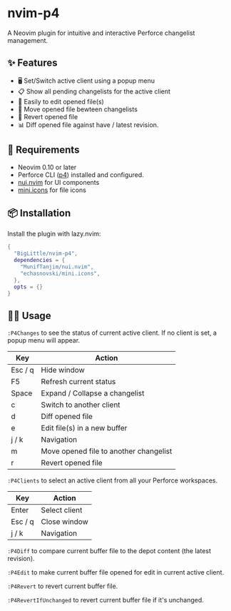 # nvim-p4

A Neovim plugin for intuitive and interactive Perforce changelist management.

## ✨ Features

- 🖥 Set/Switch active client using a popup menu
- 📋 Show all pending changelists for the active client
- 📂 Easily to edit opened file(s)
- 🚚 Move opened file bewteen changelists
- 🔄 Revert opened file
- 📊 Diff opened file against have / latest revision.

## 📃 Requirements

- Neovim 0.10 or later
- Perforce CLI ([p4](https://www.perforce.com/downloads/helix-core-server)) installed and configured.
- [nui.nvim](https://github.com/MunifTanjim/nui.nvim) for UI components
- [mini.icons](https://github.com/echasnovski/mini.icons) for file icons

## 📦 Installation

Install the plugin with lazy.nvim:

```lua
{
  "BigLittle/nvim-p4",
  dependencies = {
    "MunifTanjim/nui.nvim",
    "echasnovski/mini.icons",
  },
  opts = {}
}
```

## 🧑‍💻 Usage

`:P4Changes` to see the status of current active client. If no client is set, a popup menu will appear. 

   | Key     | Action                                 |
   | ------- | -------------------------------------- |
   | Esc / q | Hide window                            |
   | F5      | Refresh current status                 |
   | Space   | Expand / Collapse a changelist         |
   | c       | Switch to another client               |
   | d       | Diff opened file                       |
   | e       | Edit file(s) in a new buffer           |
   | j / k   | Navigation                             |
   | m       | Move opened file to another changelist |
   | r       | Revert opened file                     |

`:P4Clients` to select an active client from all your Perforce workspaces.

   | Key     | Action        |
   | ------- | ------------- |
   | Enter   | Select client |
   | Esc / q | Close window  |
   | j / k   | Navigation    |

`:P4Diff` to compare current buffer file to the depot content (the latest revision).

`:P4Edit` to make current buffer file opened for edit in current active client.

`:P4Revert` to revert current buffer file.

`:P4RevertIfUnchanged` to revert current buffer file if it's unchanged.
